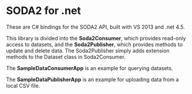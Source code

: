 SODA2 for .net
==============

These are C# bindings for the SODA2 API, built with VS 2013 and .net 4.5.

This library is divided into the **Soda2Consumer**, which provides read-only access to datasets, and the **Soda2Publisher**, which provides methods to update and delete data.  The Soda2Publisher simply adds extension methods to the Dataset class in Soda2Consumer.

The **SampleDataConsumerApp** is an example for querying datasets.

The **SampleDataPublisherApp** is an example for uploading data from a local CSV file.

